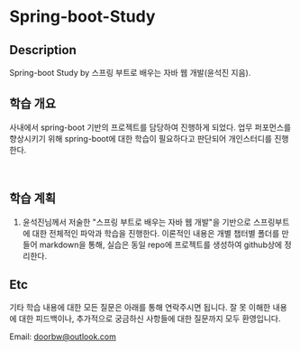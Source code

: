 # Spring-boot-Study
## Description

Spring-boot Study by 스프링 부트로 배우는 자바 웹 개발(윤석진 지음).

   

## 학습 개요

사내에서 spring-boot 기반의 프로젝트를 담당하여 진행하게 되었다. 업무 퍼포먼스를 향상시키기 위해 spring-boot에 대한 학습이 필요하다고 판단되어 개인스터디를 진행한다.

​      

## 학습 계획

1. 윤석진님께서 저술한 "스프링 부트로 배우는 자바 웹 개발"을 기반으로 스프링부트에 대한 전체적인 파악과 학습을 진행한다.
   이론적인 내용은 개별 챕터별 폴더를 만들어 markdown을 통해, 실습은 동일 repo에 프로젝트를 생성하여  github상에 정리한다.

   

## Etc

기타 학습 내용에 대한 모든 질문은 아래를 통해 연락주시면 됩니다.
잘 못 이해한 내용에 대한 피드백이나, 추가적으로 궁금하신 사항들에 대한 질문까지 모두 환영입니다.

Email: doorbw@outlook.com